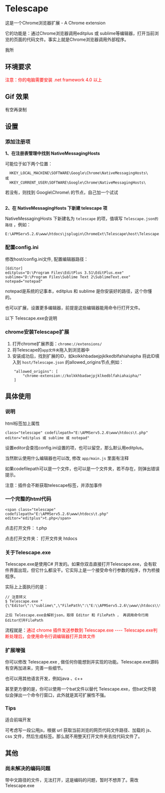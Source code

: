 # Telescape

这是一个Chrome浏览器扩展 - A Chrome extension

它的功能是：通过Chrome浏览器调用editplus 或 sublime等编辑器，打开当前浏览的页面的代码文件。事实上就是Chrome浏览器调用外部程序。

我所

## 环境要求

<span style="color:red">注意：你的电脑需要安装 .net framework 4.0 以上</span>

## Gif 效果

有空再录制

## 设置

### 添加注册项

<strong>1、在注册表管理中找到 NativeMessagingHosts</strong>

可能位于如下两个位置：
```
  HKEY_LOCAL_MACHINE\SOFTWARE\Google\Chrome\NativeMessagingHosts\ 
或
  HKEY_CURRENT_USER\SOFTWARE\Google\Chrome\NativeMessagingHosts\ 
```
若没有，则找到 Google\Chrome\ 的节点，自己加一个试试

<br>
<strong>2、在 NativeMessagingHosts 下新建 telescape 项</strong>

NativeMessagingHosts 下新建名为 `telescape` 的项，值填写 `Telescape.json的路径` ，例如：
```
E:\APMServ5.2.6\www\htdocs\jsplugin\ChromeExt\Telescape\host\Telescape.json
```


### 配置config.ini

修改host/config.ini文件,  配置编辑器路径：
```
[Editor]
editplus="D:\Program Files\EditPlus 3.51\EditPlus.exe"
sublime="D:\Program Files\Sublime Text 2\SublimeText.exe"
notepad="notepad"
```
notepad是系统的记事本，editplus 和 sublime 是你安装好的路径，这个你懂的。

也可以扩展，设置更多编辑器，前提是这些编辑器能用命令行打开文件。

以下 Telescape.exe会说明


### chrome安装Telescape扩展

1. 打开chrome扩展界面：`chrome://extensions/`
2. 将Telescape的`app文件夹`拖入到浏览器中
3. 安装成功后，找到扩展的ID，如kolkkhbadaejpjklkedblfahiahaipha  将此ID填入到 `host/Telescape.json` 的allowed_origins节点,例如：
```
	"allowed_origins": [
		"chrome-extension://kolkkhbadaejpjklkedblfahiahaipha/"
	]
```

## 具体使用

### 说明

html标签加上属性 
```
class="telescape" codefilepath="E:\APMServ5.2.6\www\htdocs\t.php" editor="editplus 或 sublime 或 notepad"
```
设置editor会查找config.ini设置的项，也可以留空，那么默认用editplus。

当然默认使用什么编辑器也可以改, 修改 `app/main.js` 里面有注释

如果codefilepath可以是一个文件，也可以是一个文件夹，若不存在，则弹出错误提示。

注意：插件会不断获取telescape标签，并添加事件

### 一个完整的html代码

```
<span class="telescape" codefilepath="E:\APMServ5.2.6\www\htdocs\t.php" editor="editplus">t.php</span>

```
点击打开文件： <span class="telescape cclink" codefilepath="E:\APMServ5.2.6\www\htdocs\t.php" editor="editplus">t.php</span>

点击打开文件夹： <span class="telescape cclink" codefilepath="E:\APMServ5.2.6\www\htdocs\">打开文件夹 htdocs</span>


### 关于Telescape.exe

Telescape.exe是使用C# 开发的。如果你双击直接打开Telescape.exe，会有软件界面出现，但它什么都没干。它实际上是一个接受命令行参数的程序，作为桥接程序。


实际上上面执行的是：

```
// 注意转义
$ Telescape.exe "{\"Editor\":\"sublime\",\"FilePath\":\"E:\\APMServ5.2.6\\www\\htdocs\\t.php\"}"

之后 Telescape.exe会解析json，取得 Editor 和 FilePath ， 再调用命令行用Editor打开FilePath

```
流程就是：<span style="color:red">通过 chrome 插件发送参数到 Telescape.exe ---- Telescape.exe判断处理后，会使用命令行调编辑器打开具体文件</span>

### 扩展增强

你可以修改 Telescape.exe , 做任何你能想到并实现的功能。Telescape.exe源码有空再加进来，完善一些细节。 

也可以用其他语言开发，例如java 、c++

甚至更方便的是，你可以使用一个bat文件以替代 Telescape.exe，但bat文件貌似会弹出一个命令行窗口，此外就是其可扩展性不强。


### Tips

适合前端开发

可考虑写一段公用js，根据 url 获取当前浏览的网页代码文件路径、加载的 js、css 文件，然后生成标签。那么就不用整天打开文件夹去找代码文件了。

## 其他 

### 尚未解决的编码问题

<span class="red">带中文路径的文件，无法打开</span>，这是编码的问题，暂时不想弄了。需改 Telescape.exe  

